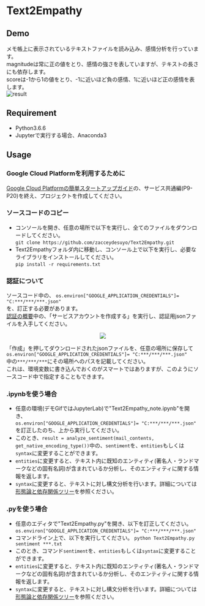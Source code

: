 Text2Empathy
====


## Demo
メモ帳上に表示されているテキストファイルを読み込み、感情分析を行っています。  
magnitudeは常に正の値をとり、感情の強さを表していますが、テキストの長さにも依存します。  
scoreは-1から1の値をとり、-1に近いほど負の感情、1に近いほど正の感情を表します。  
![result](https://github.com/zacceydesuyo/Speech2Text/blob/development/Speech2TextDemo.gif)  
  

## Requirement
- Python3.6.6  
- Jupyterで実行する場合、Anaconda3  


## Usage

### Google Cloud Platformを利用するために
[Google Cloud Platformの簡単スタートアップガイド](http://goo.gl/ua5fQw)の、サービス共通編(P9-P20)を終え、プロジェクトを作成してください。

### ソースコードのコピー
- コンソールを開き、任意の場所で以下を実行し、全てのファイルをダウンロードしてください。  
`git clone https://github.com/zacceydesuyo/Text2Empathy.git`  
- Text2Empathyフォルダ内に移動し、コンソール上で以下を実行し、必要なライブラリをインストールしてください。  
`pip install -r requirements.txt`   

### 認証について  
ソースコード中の、
`os.environ["GOOGLE_APPLICATION_CREDENTIALS"]= "C:***/***/***.json"`  
を、訂正する必要があります。  
[認証の概要](https://cloud.google.com/docs/authentication/getting-started)中の、「サービスアカウントを作成する」を実行し、認証用jsonファイルを入手してください。  
<div align="center">
<img src=https://github.com/zashio/Text2Empathy/blob/master/CreateServiceAccountKey.png "GetJson">
</div>
  
「作成」を押してダウンロードされたjsonファイルを、任意の場所に保存して  
`os.environ["GOOGLE_APPLICATION_CREDENTIALS"]= "C:***/***/***.json"`  
中の`***/***/***`にその場所へのパスを記載してください。  
これは、環境変数に書き込んでおくのがスマートではありますが、このようにソースコード中で指定することもできます。  
  
### .ipynbを使う場合
- 任意の環境(デモGifではJupyterLab)で"Text2Empathy_note.ipynb"を開き、  
`os.environ["GOOGLE_APPLICATION_CREDENTIALS"]= "C:***/***/***.json"`  
を訂正したのち、上から実行してください。  
- このとき、`result = analyze_sentiment(mail_contents, get_native_encoding_type())`中の、`sentiment`を、`entities`もしくは`syntax`に変更することができます。  
- `entities`に変更すると、テキスト内に既知のエンティティ(著名人・ランドマークなどの固有名詞)が含まれているか分析し、そのエンティティに関する情報を返します。  
- `syntax`に変更すると、テキストに対し構文分析を行います。詳細については[形態論と依存関係ツリー](https://cloud.google.com/natural-language/docs/morphology)を参照ください。  
  
### .pyを使う場合
- 任意のエディタで"Text2Empathy.py"を開き、以下を訂正してください。  
`os.environ["GOOGLE_APPLICATION_CREDENTIALS"]= "C:***/***/***.json"`  
- コマンドライン上で、以下を実行してください。
`python Text2Empathy.py sentiment ***.txt`
- このとき、コマンド`sentiment`を、`entities`もしくは`syntax`に変更することができます。  
- `entities`に変更すると、テキスト内に既知のエンティティ(著名人・ランドマークなどの固有名詞)が含まれているか分析し、そのエンティティに関する情報を返します。  
- `syntax`に変更すると、テキストに対し構文分析を行います。詳細については[形態論と依存関係ツリー](https://cloud.google.com/natural-language/docs/morphology)を参照ください。  

